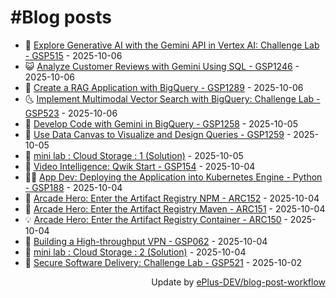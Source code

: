 # #Blog posts
<!-- BLOG-POST-LIST:START -->
- 🧰 [Explore Generative AI with the Gemini API in Vertex AI: Challenge Lab - GSP515](https://eplus.dev/explore-generative-ai-with-the-gemini-api-in-vertex-ai-challenge-lab-gsp515) - 2025-10-06
- 😺 [Analyze Customer Reviews with Gemini Using SQL - GSP1246](https://eplus.dev/analyze-customer-reviews-with-gemini-using-sql-gsp1246-1) - 2025-10-06
- 🗽 [Create a RAG Application with BigQuery - GSP1289](https://eplus.dev/create-a-rag-application-with-bigquery-gsp1289) - 2025-10-06
- 🌜 [Implement Multimodal Vector Search with BigQuery: Challenge Lab - GSP523](https://eplus.dev/implement-multimodal-vector-search-with-bigquery-challenge-lab-gsp523) - 2025-10-06
- 📝 [Develop Code with Gemini in BigQuery - GSP1258](https://eplus.dev/develop-code-with-gemini-in-bigquery-gsp1258) - 2025-10-05
- 🚀 [Use Data Canvas to Visualize and Design Queries - GSP1259](https://eplus.dev/use-data-canvas-to-visualize-and-design-queries-gsp1259) - 2025-10-05
- 💼 [mini lab : Cloud Storage : 1 &lpar;Solution&rpar;](https://eplus.dev/mini-lab-cloud-storage-1-solution) - 2025-10-05
- 🦣 [Video Intelligence: Qwik Start - GSP154](https://eplus.dev/video-intelligence-qwik-start-gsp154) - 2025-10-04
- 👨‍🏫 [App Dev: Deploying the Application into Kubernetes Engine - Python - GSP188](https://eplus.dev/app-dev-deploying-the-application-into-kubernetes-engine-python-gsp188) - 2025-10-04
- 🔭 [Arcade Hero: Enter the Artifact Registry NPM - ARC152](https://eplus.dev/arcade-hero-enter-the-artifact-registry-npm-arc152) - 2025-10-04
- 🤡 [Arcade Hero: Enter the Artifact Registry Maven - ARC151](https://eplus.dev/arcade-hero-enter-the-artifact-registry-maven-arc151) - 2025-10-04
- 💡 [Arcade Hero: Enter the Artifact Registry Container - ARC150](https://eplus.dev/arcade-hero-enter-the-artifact-registry-container-arc150) - 2025-10-04
- 🦣 [Building a High-throughput VPN - GSP062](https://eplus.dev/building-a-high-throughput-vpn-gsp062) - 2025-10-04
- 💪 [mini lab : Cloud Storage : 2 &lpar;Solution&rpar;](https://eplus.dev/mini-lab-cloud-storage-2-solution) - 2025-10-04
- 🤡 [Secure Software Delivery: Challenge Lab - GSP521](https://eplus.dev/secure-software-delivery-challenge-lab-gsp521) - 2025-10-02<!-- BLOG-POST-LIST:END -->
<div align="right">
  Update by <a target="_blank"
    href="https://github.com/ePlus-DEV/blog-post-workflow">ePlus-DEV/blog-post-workflow</a>
</div>
